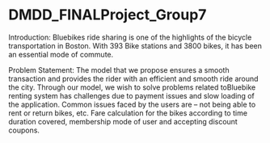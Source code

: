 # DMDD_FINALProject_Group7


Introduction:
Bluebikes ride sharing is one of the highlights of the bicycle transportation in Boston. ​With 393 Bike stations and 3800 bikes, it has been an essential mode of commute. ​
 
Problem Statement:
The model that we propose ensures a smooth transaction and provides the rider with an efficient and smooth ride around the city. Through our model, we wish to solve problems related to​
Bluebike renting system has challenges due to payment issues and slow loading of the application. Common issues faced by the users are – not being able to rent or return bikes, etc.​
Fare calculation for the bikes according to time duration covered, membership mode of user and accepting discount coupons.​
